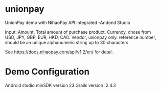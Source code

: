 # unionpay
UnionPay demo with NihaoPay API integrated -Andorid Studio 

Input: 
Amount, Total amount of purchase product.
Currency, chose from USD, JPY, GBP, EUR, HKD, CAD.
Vendor, unionpay only. 
reference number, should be an unique alphanumeric string up to 30 characters.

See https://docs.nihaopay.com/api/v1.2/en/ for detail.

# Demo Configuration
Android studio minSDK version 23
Grails version :2.4.3
